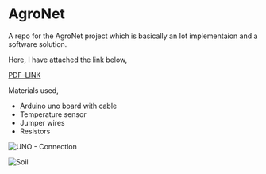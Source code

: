 # AgroNet
A repo for the AgroNet project which is basically an Iot implementaion and a software solution.

Here, I have attached the link below,

[PDF-LINK](https://drive.google.com/file/d/1k-cA-Frl6ANl3RTidUlturEmESao0Lp6/view?usp=sharing)

Materials used,
* Arduino uno board with cable
* Temperature sensor
* Jumper wires
* Resistors


![UNO - Connection](https://github.com/KRISHNA-663/AgroNet/assets/93438911/7bfe1e85-f04a-41ab-812f-69cc3021bb33)

![Soil](https://github.com/KRISHNA-663/AgroNet/assets/93438911/12879998-ee43-4002-9842-7b0ff08fff1c)

